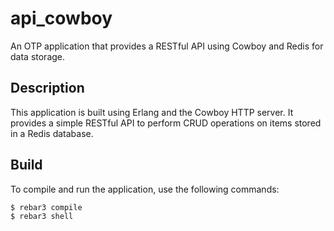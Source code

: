 # api_cowboy

An OTP application that provides a RESTful API using Cowboy and Redis for data storage.

## Description

This application is built using Erlang and the Cowboy HTTP server. It provides a simple RESTful API to perform CRUD operations on items stored in a Redis database.

## Build

To compile and run the application, use the following commands:

```sh
$ rebar3 compile
$ rebar3 shell